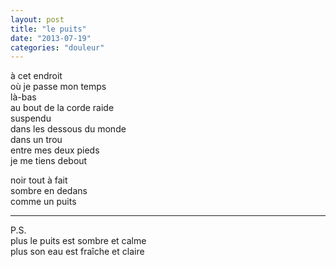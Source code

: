 ```yaml
---
layout: post
title: "le puits"
date: "2013-07-19"
categories: "douleur"
---
```


à cet endroit  
où je passe mon temps  
là-bas  
au bout de la corde raide  
suspendu  
dans les dessous du monde  
dans un trou  
entre mes deux pieds  
je me tiens debout  

noir tout à fait  
sombre en dedans  
comme un puits  

----

P.S.  
plus le puits est sombre et calme  
plus son eau est fraîche et claire  
